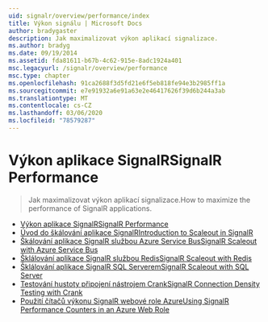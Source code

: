 ```yaml
---
uid: signalr/overview/performance/index
title: Výkon signálu | Microsoft Docs
author: bradygaster
description: Jak maximalizovat výkon aplikací signalizace.
ms.author: bradyg
ms.date: 09/19/2014
ms.assetid: fda81611-b67b-4c62-915e-8adc1924a401
msc.legacyurl: /signalr/overview/performance
msc.type: chapter
ms.openlocfilehash: 91ca2688f3d5fd21e6f5eb818fe94e3b2985ff1a
ms.sourcegitcommit: e7e91932a6e91a63e2e46417626f39d6b244a3ab
ms.translationtype: MT
ms.contentlocale: cs-CZ
ms.lasthandoff: 03/06/2020
ms.locfileid: "78579287"
---
```

# <a name="signalr-performance"></a><span data-ttu-id="ccf9f-103">Výkon aplikace SignalR</span><span class="sxs-lookup"><span data-stu-id="ccf9f-103">SignalR Performance</span></span>

> <span data-ttu-id="ccf9f-104">Jak maximalizovat výkon aplikací signalizace.</span><span class="sxs-lookup"><span data-stu-id="ccf9f-104">How to maximize the performance of SignalR applications.</span></span>

- [<span data-ttu-id="ccf9f-105">Výkon aplikace SignalR</span><span class="sxs-lookup"><span data-stu-id="ccf9f-105">SignalR Performance</span></span>](signalr-performance.md)
- [<span data-ttu-id="ccf9f-106">Úvod do škálování aplikace SignalR</span><span class="sxs-lookup"><span data-stu-id="ccf9f-106">Introduction to Scaleout in SignalR</span></span>](scaleout-in-signalr.md)
- [<span data-ttu-id="ccf9f-107">Škálování aplikace SignalR službou Azure Service Bus</span><span class="sxs-lookup"><span data-stu-id="ccf9f-107">SignalR Scaleout with Azure Service Bus</span></span>](scaleout-with-windows-azure-service-bus.md)
- [<span data-ttu-id="ccf9f-108">Šklálování aplikace SignalR službou Redis</span><span class="sxs-lookup"><span data-stu-id="ccf9f-108">SignalR Scaleout with Redis</span></span>](scaleout-with-redis.md)
- [<span data-ttu-id="ccf9f-109">Šklálování aplikace SignalR SQL Serverem</span><span class="sxs-lookup"><span data-stu-id="ccf9f-109">SignalR Scaleout with SQL Server</span></span>](scaleout-with-sql-server.md)
- [<span data-ttu-id="ccf9f-110">Testování hustoty připojení nástrojem Crank</span><span class="sxs-lookup"><span data-stu-id="ccf9f-110">SignalR Connection Density Testing with Crank</span></span>](signalr-connection-density-testing-with-crank.md)
- [<span data-ttu-id="ccf9f-111">Použití čítačů výkonu SignalR webové role Azure</span><span class="sxs-lookup"><span data-stu-id="ccf9f-111">Using SignalR Performance Counters in an Azure Web Role</span></span>](using-signalr-performance-counters-in-an-azure-web-role.md)
